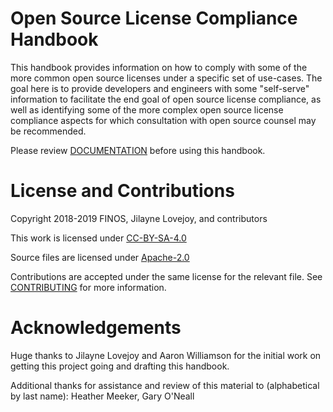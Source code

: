 # Open Source License Compliance Handbook

This handbook provides information on how to comply with some of the more common open source licenses under a specific set of use-cases. The goal here is to provide developers and engineers with some "self-serve" information to facilitate the end goal of open source license compliance, as well as identifying some of the more complex open source license compliance aspects for which consultation with open source counsel may be recommended.

Please review [DOCUMENTATION](DOCUMENTATION.md) before using this handbook.

# License and Contributions

Copyright 2018-2019 FINOS, Jilayne Lovejoy, and contributors

This work is licensed under [CC-BY-SA-4.0](LICENSE)

Source files are licensed under [Apache-2.0](LICENSE-Apache-2.0)

Contributions are accepted under the same license for the relevant file. See [CONTRIBUTING](CONTRIBUTING.md) for more information.

# Acknowledgements
Huge thanks to Jilayne Lovejoy and Aaron Williamson for the initial work on getting this project going and drafting this handbook.

Additional thanks for assistance and review of this material to (alphabetical by last name): Heather Meeker, Gary O'Neall
